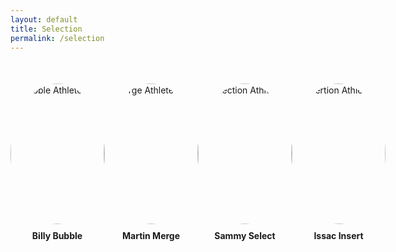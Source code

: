 ```yaml
---
layout: default
title: Selection
permalink: /selection
---
```

<html lang="en">
<head>
  <meta charset="UTF-8">
  <meta name="viewport" content="width=device-width, initial-scale=1.0">
  <style>
    .athlete-selector {
      display: flex;
      justify-content: space-around;
      margin-top: 50px;
    }
    .athlete-option {
      display: flex;
      flex-direction: column;
      align-items: center;
      position: relative;
      cursor: pointer;
      transition: transform 0.3s ease-in-out;
    }
    .athlete-option:hover {
      transform: scale(1.2);
    }
    .athlete-option img {
      width: 150px;
      height: 225px;
      border-radius: 50%;
    }
    .athlete-option span {
      margin-top: 10px;
      font-weight: bold;
    }
    /* Specific image for Bubble Athlete */
    .athlete-option.bubble:hover img {
      content: url("https://github.com/Code-Demons/miniproject/assets/40652645/213c0a9e-9c56-4484-9d69-3d1cc5984a5a");
    }
    /* Specific image for Merge Athlete */
    .athlete-option.merge:hover img {
      content: url("https://github.com/Code-Demons/miniproject/assets/40652645/adb81563-7fda-47ac-981a-620550ef59e9");
    }
    /* Specific image for Selection Athlete */
    .athlete-option.selection:hover img {
      content: url("https://github.com/Code-Demons/miniproject/assets/40652645/4f671c77-a146-4df5-9100-235d6c833a41");
    }
    .athlete-option.insertion:hover img {
      content: url("https://github.com/Code-Demons/miniproject/assets/40652645/6d08b64d-399b-4a93-98ab-cc179eb4ced5");
    }
    #attribute-section {
      position: fixed;
      bottom: 0;
      left: 0;
      width: 100%;
      background-color: #f0f0f0;
      padding: 20px;
      display: none;
    }
  </style>
</head>
<body>

  <div class="athlete-selector">
    <!-- Bubble Athlete -->
    <div class="athlete-option bubble" onmouseover="showAttributes('Billy Bubble Attributes')" onmouseout="hideAttributes()">
      <img src="https://github.com/Code-Demons/miniproject/assets/40652645/4049e8b1-4b24-4c6f-a080-24504607145d" alt="Bubble Athlete">
      <span>Billy Bubble</span>
    </div>
    <!-- Merge Athlete -->
    <div class="athlete-option merge" onmouseover="showAttributes('Martin Merge Attributes')" onmouseout="hideAttributes()">
      <img src="https://github.com/Code-Demons/miniproject/assets/40652645/245c81fd-0ccd-4a52-acee-af09a34baaad" alt="Merge Athlete">
      <span>Martin Merge</span>
    </div>
    <!-- Sammy Select Athlete -->
    <div class="athlete-option selection" onmouseover="showAttributes('Sammy Select Attributes')" onmouseout="hideAttributes()">
      <img src="https://github.com/Code-Demons/miniproject/assets/40652645/bb500c0a-102e-42db-99c8-b70deb62305b" alt="Selection Athlete">
      <span>Sammy Select</span>
    </div>
    <!-- Issac Insert Athlete -->
    <div class="athlete-option insertion" onmouseover="showAttributes('Issac Insert Attributes')" onmouseout="hideAttributes()">
      <img src="https://github.com/Code-Demons/miniproject/assets/40652645/78f15b09-37f0-441b-b230-3d3663347a38" alt="Insertion Athlete">
      <span>Issac Insert</span>
    </div>
  </div>
  
  <div id="attribute-section"></div>

  <script>
    function showAttributes(attributes) {
      document.getElementById("attribute-section").innerHTML = attributes;
      document.getElementById("attribute-section").style.display = "block";
    }

    function hideAttributes() {
      document.getElementById("attribute-section").style.display = "none";
    }
  </script>

</body>
</html>



<!-- Insertion Sort Athlete
https://github.com/Code-Demons/miniproject/assets/40652645/78f15b09-37f0-441b-b230-3d3663347a38 Not Selected

https://github.com/Code-Demons/miniproject/assets/40652645/6d08b64d-399b-4a93-98ab-cc179eb4ced5 Selected-->